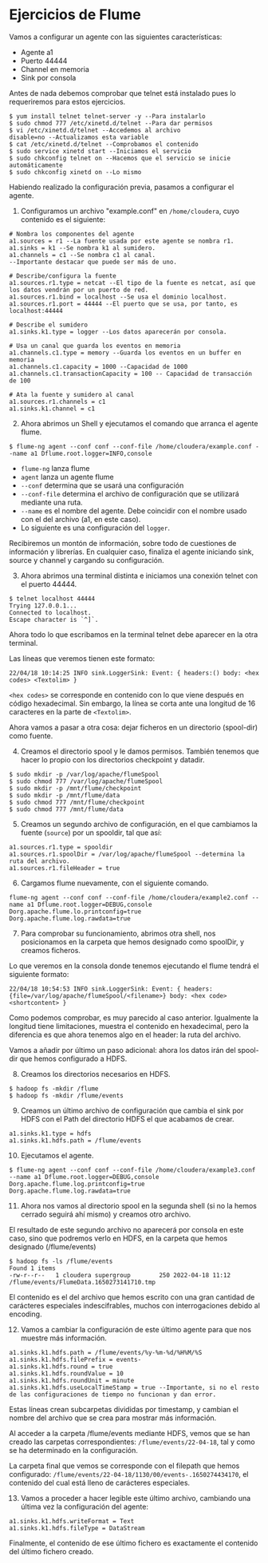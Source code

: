 # Ejercicios de Flume

Vamos a configurar un agente con las siguientes características:
* Agente a1
* Puerto 44444
* Channel en memoria
* Sink por consola

Antes de nada debemos comprobar que telnet está instalado pues lo requeriremos para estos ejercicios.
```
$ yum install telnet telnet-server -y --Para instalarlo
$ sudo chmod 777 /etc/xinetd.d/telnet --Para dar permisos
$ vi /etc/xinetd.d/telnet --Accedemos al archivo
disable=no --Actualizamos esta variable
$ cat /etc/xinetd.d/telnet --Comprobamos el contenido
$ sudo service xinetd start --Iniciamos el servicio
$ sudo chkconfig telnet on --Hacemos que el servicio se inicie automáticamente
$ sudo chkconfig xinetd on --Lo mismo
```

Habiendo realizado la configuración previa, pasamos a configurar el agente.

1. Configuramos un archivo "example.conf" en `/home/cloudera`, cuyo contenido es el siguiente:
```
# Nombra los componentes del agente
a1.sources = r1 --La fuente usada por este agente se nombra r1.
a1.sinks = k1 --Se nombra k1 al sumidero.
a1.channels = c1 --Se nombra c1 al canal.
--Importante destacar que puede ser más de uno.

# Describe/configura la fuente
a1.sources.r1.type = netcat --El tipo de la fuente es netcat, así que los datos vendrán por un puerto de red.
a1.sources.r1.bind = localhost --Se usa el dominio localhost.
a1.sources.r1.port = 44444 --El puerto que se usa, por tanto, es localhost:44444

# Describe el sumidero
a1.sinks.k1.type = logger --Los datos aparecerán por consola.

# Usa un canal que guarda los eventos en memoria
a1.channels.c1.type = memory --Guarda los eventos en un buffer en memoria
a1.channels.c1.capacity = 1000 --Capacidad de 1000
a1.channels.c1.transactionCapacity = 100 -- Capacidad de transacción de 100

# Ata la fuente y sumidero al canal
a1.sources.r1.channels = c1
a1.sinks.k1.channel = c1
```

2. Ahora abrimos un Shell y ejecutamos el comando que arranca el agente flume.
```
$ flume-ng agent --conf conf --conf-file /home/cloudera/example.conf --name a1 Dflume.root.logger=INFO,console
```
* `flume-ng` lanza flume
* `agent` lanza un agente flume
* `--conf` determina que se usará una configuración
* `--conf-file` determina el archivo de configuración que se utilizará mediante una ruta.
* `--name` es el nombre del agente. Debe coincidir con el nombre usado con el del archivo (a1, en este caso).
* Lo siguiente es una configuración del `logger`.

Recibiremos un montón de información, sobre todo de cuestiones de información y librerías. En cualquier caso, finaliza el agente iniciando sink, source y channel y cargando su configuración.

3. Ahora abrimos una terminal distinta e iniciamos una conexión telnet con el puerto 44444.
```
$ telnet localhost 44444
Trying 127.0.0.1...
Connected to localhost.
Escape character is `^]`.
```

Ahora todo lo que escribamos en la terminal telnet debe aparecer en la otra terminal.

Las líneas que veremos tienen este formato:

```
22/04/18 10:14:25 INFO sink.LoggerSink: Event: { headers:() body: <hex codes> <Textolim> }
```

`<hex codes>` se corresponde en contenido con lo que viene después en código hexadecimal. Sin embargo, la línea se corta ante una longitud de 16 caracteres en la parte de `<Textolim>`.

Ahora vamos a pasar a otra cosa: dejar ficheros en un directorio (spool-dir) como fuente.

4. Creamos el directorio spool y le damos permisos. También tenemos que hacer lo propio con los directorios checkpoint y datadir.
```
$ sudo mkdir -p /var/log/apache/flumeSpool
$ sudo chmod 777 /var/log/apache/flumeSpool
$ sudo mkdir -p /mnt/flume/checkpoint
$ sudo mkdir -p /mnt/flume/data
$ sudo chmod 777 /mnt/flume/checkpoint
$ sudo chmod 777 /mnt/flume/data
```
5. Creamos un segundo archivo de configuración, en el que cambiamos la fuente (`source`) por un spooldir, tal que así:
```
a1.sources.r1.type = spooldir
a1.sources.r1.spoolDir = /var/log/apache/flumeSpool --determina la ruta del archivo.
a1.sources.r1.fileHeader = true
```
6. Cargamos flume nuevamente, con el siguiente comando.
```
flume-ng agent --conf conf --conf-file /home/cloudera/example2.conf --name a1 Dflume.root.logger=DEBUG,console Dorg.apache.flume.lo.printconfig=true Dorg.apache.flume.log.rawdata=true
```
7. Para comprobar su funcionamiento, abrimos otra shell, nos posicionamos en la carpeta que hemos designado como spoolDir, y creamos ficheros.

Lo que veremos en la consola donde tenemos ejecutando el flume tendrá el siguiente formato:

`22/04/18 10:54:53 INFO sink.LoggerSink: Event: { headers:{file=/var/log/apache/flumeSpool/<filename>} body: <hex code> <shortcontent> }`

Como podemos comprobar, es muy parecido al caso anterior. Igualmente la longitud tiene limitaciones, muestra el contenido en hexadecimal, pero la diferencia es que ahora tenemos algo en el header: la ruta del archivo.

Vamos a añadir por último un paso adicional: ahora los datos irán del spool-dir que hemos configurado a HDFS.

8. Creamos los directorios necesarios en HDFS.
```
$ hadoop fs -mkdir /flume
$ hadoop fs -mkdir /flume/events
```

9. Creamos un último archivo de configuración que cambia el sink por HDFS con el Path del directorio HDFS el que acabamos de crear.
```
a1.sinks.k1.type = hdfs
a1.sinks.k1.hdfs.path = /flume/events
```
10. Ejecutamos el agente.
```
$ flume-ng agent --conf conf --conf-file /home/cloudera/example3.conf --name a1 Dflume.root.logger=DEBUG,console Dorg.apache.flume.log.printconfig=true Dorg.apache.flume.log.rawdata=true
```
11. Ahora nos vamos al directorio spool en la segunda shell (si no la hemos cerrado seguirá ahí mismo) y creamos otro archivo.

El resultado de este segundo archivo no aparecerá por consola en este caso, sino que podremos verlo en HDFS, en la carpeta que hemos designado (/flume/events)
```
$ hadoop fs -ls /flume/events
Found 1 items
-rw-r--r--   1 cloudera supergroup        250 2022-04-18 11:12 /flume/events/FlumeData.1650273141710.tmp
```
El contenido es el del archivo que hemos escrito con una gran cantidad de carácteres especiales indescifrables, muchos con interrogaciones debido al encoding.

12. Vamos a cambiar la configuración de este último agente para que nos muestre más información.
```
a1.sinks.k1.hdfs.path = /flume/events/%y-%m-%d/%H%M/%S
a1.sinks.k1.hdfs.filePrefix = events-
a1.sinks.k1.hdfs.round = true
a1.sinks.k1.hdfs.roundValue = 10
a1.sinks.k1.hdfs.roundUnit = minute
a1.sinks.k1.hdfs.useLocalTimeStamp = true --Importante, si no el resto de las configuraciones de tiempo no funcionan y dan error.
```
Estas líneas crean subcarpetas divididas por timestamp, y cambian el nombre del archivo que se crea para mostrar más información.

Al acceder a la carpeta /flume/events mediante HDFS, vemos que se han creado las carpetas correspondientes: `/flume/events/22-04-18`, tal y como se ha determinado en la configuración.

La carpeta final que vemos se corresponde con el filepath que hemos configurado: `/flume/events/22-04-18/1130/00/events-.1650274434170`, el contenido del cual está lleno de carácteres especiales.

13. Vamos a proceder a hacer legible este último archivo, cambiando una última vez la configuración del agente:
```
a1.sinks.k1.hdfs.writeFormat = Text
a1.sinks.k1.hdfs.fileType = DataStream
```

Finalmente, el contenido de ese último fichero es exactamente el contenido del último fichero creado.